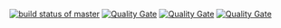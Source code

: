 [![build status of master](https://travis-ci.org/eharding567/Triangle567-2.svg?branch=sonarcloud)](https://travis-ci.org/eharding567/Triangle567-2)
[![Quality Gate](https://sonarcloud.io/api/badges/measure?key=team4-ssw567-triangle567X:sonarcloud&metric=lines)]()
[![Quality Gate](https://sonarcloud.io/api/badges/measure?key=team4-ssw567-triangle567X:sonarcloud&metric=complexity)]()
[![Quality Gate](https://sonarcloud.io/api/badges/gate?key=team4-ssw567-triangle567X:sonarcloud)]()
